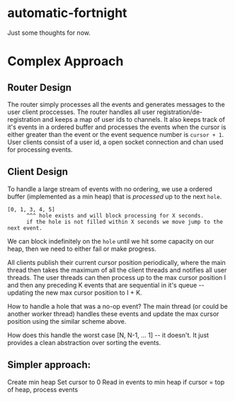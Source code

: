 # automatic-fortnight
Just some thoughts for now.

# Complex Approach
## Router Design

The router simply processes all the events and generates messages to the user client proccesses. The router handles all user registration/de-registration and keeps a map of user ids to channels. It also keeps track of it's events in a ordered buffer and processes the events when the cursor is either greater than the event or the event sequence number is `cursor + 1`. User clients consist of a user id, a open socket connection and chan used for processing events.

## Client Design

To handle a large stream of events with no ordering, we use a ordered buffer (implemented as a min heap) that is _processed_ up to the next `hole`. 

```
[0, 1, 3, 4, 5]
      ^^^ hole exists and will block processing for X seconds.
      if the hole is not filled within X seconds we move jump to the next event.
```

We can block indefinitely on the `hole` until we hit some capacity on our heap, then we need to either fail or make progress.

All clients publish their current cursor position periodically, where the main thread then takes the maximum of all the client threads and notifies all user threads. The user threads can then process up to the max cursor position I and then any preceding K events that are sequential in it's queue -- updating the new max cursor position to I + K.

How to handle a hole that was a no-op event? The main thread (or could be another worker thread) handles these events and update the max cursor position using the similar scheme above.

How does this handle the worst case [N, N-1, ... 1] -- it doesn't. It just provides a clean abstraction over sorting the events.

## Simpler approach:

Create min heap
Set cursor to 0
Read in events to min heap
if cursor = top of heap, process events
